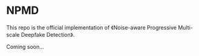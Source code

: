 # NPMD
This repo is the official implementation of 《Noise-aware Progressive Multi-scale Deepfake Detection》. 

Coming soon...
